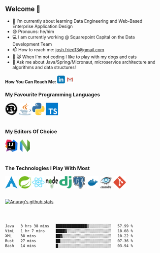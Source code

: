
## Welcome 👋

- 🌱 I’m currently about learning Data Engineering and Web-Based Enterprise Application Design
- 😄 Pronouns: he/him
- :computer: I am currently working @ Squarepoint Capital on the Data Development Team
- 📫 How to reach me: josh.fried13@gmail.com
- :dog: :cat: When I'm not coding I like to play with my dogs and cats
- 💬 Ask me about Java/Spring/Micronaut, microservice architecture and algorithms and data structures!
<!-- Actual text -->
#### How You Can Reach Me: <a href="https://www.linkedin.com/in/josh-fried/" title="linkedin"><img src="icons/linkedin.svg" width="25px" height="25px"/></a>&nbsp;<a href="mailto:josh.fried13@gmail.com" title="gmail"><img src="icons/gmail.svg" width="25px" height="25px"/></a>

### My Favourite Programming Languages
<a title="rust"><img src="icons/rust.svg" width="40px" height="40px"/></a>
<a title="java"><img src="icons/java-14.svg" width="40px" height="40px"/></a>
<a title="python"><img src="icons/python-5.svg" width="40px" height="40px"/></a>
<a title="typescript"><img src="icons/typescript.svg" width="40px" height="40px"/></a>
<br/><br/>

### My Editors Of Choice
<a title="intellij"><img src="icons/intellij-idea-1.svg" width="40px" height="40px"/></a>
<a title="neovim"><img src="icons/neovimio-icon.svg" width="40px" height="40px"/></a>
<br/><br/>

### The Technologies I Play With Most
<a title="arch"><img src="icons/arch.svg" width="40px" height="40px"/></a>
<a title="spring"><img src="icons/spring-3.svg" width="40px" height="40px"/></a>
<a title="react"><img src="icons/react-2.svg" width="40px" height="40px"/></a>
<a title="node"><img src="icons/Node.js_logo.svg" width="40px" height="40px"/></a>
<a title="django"><img src="icons/django.svg" width="40px" height="40px"/></a>
<a title="postgres"><img src="icons/postgresql-icon.svg" width="40px" height="40px"/></a>
<a title="docker"><img src="icons/docker.svg" width="40px" height="40px"/></a>
<a title="cassandra"><img src="icons/Cassandra_logo.svg" width="40px" height="40px"/></a>
<a title="git"><img src="icons/git-icon.svg" width="40px" height="40px"/></a>
<br/><br/>


[![Anurag's github stats](https://github-readme-stats.vercel.app/api?username=joshfried&count_private=True&show_icons=true&theme=dark)](https://github.com/joshfried)

<br/><br/>


<!--START_SECTION:waka-->
```text
Java   3 hrs 38 mins   ██████████████▒░░░░░░░░░░   57.99 % 
VimL   1 hr 7 mins     ████▓░░░░░░░░░░░░░░░░░░░░   18.08 % 
XML    38 mins         ██▓░░░░░░░░░░░░░░░░░░░░░░   10.22 % 
Rust   27 mins         ██░░░░░░░░░░░░░░░░░░░░░░░   07.36 % 
Bash   14 mins         █░░░░░░░░░░░░░░░░░░░░░░░░   03.94 % 
```
<!--END_SECTION:waka-->

